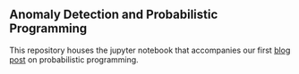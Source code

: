## Anomaly Detection and Probabilistic Programming
This repository houses the jupyter notebook that accompanies our first [blog post](http://blog.fastforwardlabs.com/post/143792498983/probabilistic-programming-for-anomaly-detection) on probabilistic programming.
